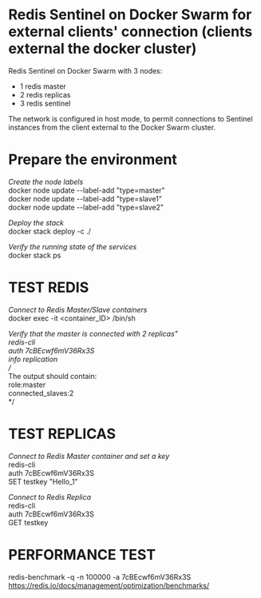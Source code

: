 # Redis Sentinel on Docker Swarm for external clients' connection (clients external the docker cluster) 
Redis Sentinel on Docker Swarm with 3 nodes:  
- 1 redis master  
- 2 redis replicas  
- 3 redis sentinel  
  
The network is configured in host mode, to permit connections to Sentinel instances from the client external to the Docker Swarm cluster.  
  
# Prepare the environment  
*Create the node labels*  
docker node update --label-add "type=master" <docker node1 name>   
docker node update --label-add "type=slave1" <docker node2 name>   
docker node update --label-add "type=slave2" <docker node3 name>   
  
*Deploy the stack*  
docker stack deploy <stack name> -c ./<yml file>  
  
*Verify the running state of the services*  
docker stack ps <stack name> 
  
# TEST REDIS  
*Connect to Redis Master/Slave containers*  
docker exec -it <container_ID> /bin/sh  
  
*Verify that the master is connected with 2 replicas"  
redis-cli  
auth 7cBEcwf6mV36Rx3S  
info replication  
/*  
The output should contain:  
  role:master  
  connected_slaves:2  
*/  
  
# TEST REPLICAS  
*Connect to Redis Master container and set a key*  
redis-cli  
auth 7cBEcwf6mV36Rx3S  
SET testkey "Hello_1"  
  
*Connect to Redis Replica*  
redis-cli  
auth 7cBEcwf6mV36Rx3S  
GET testkey  
  
# PERFORMANCE TEST  
redis-benchmark -q -n 100000 -a 7cBEcwf6mV36Rx3S  
https://redis.io/docs/management/optimization/benchmarks/  
  

